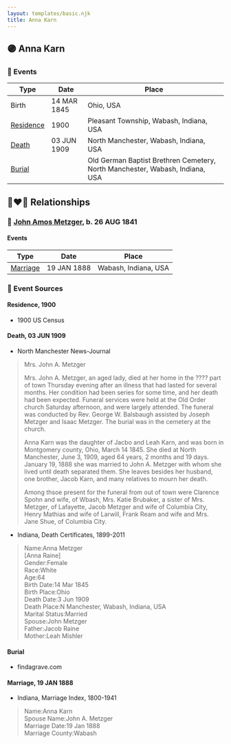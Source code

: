 ```yaml
---
layout: templates/basic.njk
title: Anna Karn
---
```

## 🟣 Anna Karn

### 📆 Events

Type | Date | Place
------ | ------ | ------
Birth | 14 MAR 1845 | Ohio, USA
[Residence](#event-event-0) | 1900 | Pleasant Township, Wabash, Indiana, USA
[Death](#event-event-5) | 03 JUN 1909 | North Manchester, Wabash, Indiana, USA
[Burial](#event-event-6) |  | Old German Baptist Brethren Cemetery, North Manchester, Wabash, Indiana, USA

## 👩‍❤️‍👨 Relationships

### 🔵 [John Amos Metzger](/people/2/28893894), b. 26 AUG 1841

#### Events

Type | Date | Place
------ | ------ | ------
[Marriage](#event-family-0-event-0) | 19 JAN 1888 | Wabash, Indiana, USA
### 📰 Event Sources

#### <a id="event-event-0"></a> Residence, 1900
* 1900 US Census

#### <a id="event-event-5"></a> Death, 03 JUN 1909
* North Manchester News-Journal
>   
  > Mrs. John A. Metzger  
  >   
  > Mrs. John A. Metzger, an aged lady, died at her home in the ???? part of town Thursday evening after an illness that had lasted for several months. Her condition had been series for some time, and her death had been expected. Funeral services were held at the Old Order church Saturday afternoon, and were largely attended. The funeral was conducted by Rev. George W. Balsbaugh assisted by Joseph Metzger and Isaac Metzger. The burial was in the cemetery at the church.  
  >   
  > Anna Karn was the daughter of Jacbo and Leah Karn, and was born in Montgomery county, Ohio, March 14 1845. She died at North Manchester, June 3, 1909, aged 64 years, 2 months and 19 days. January 19, 1888 she was married to John A. Metzger with whom she lived until death separated them. She leaves besides her husband, one brother, Jacob Karn, and many relatives to mourn her death.  
  >   
  > Among thsoe present for the funeral from out of town were Clarence Spohn and wife, of Wbash, Mrs. Katie Brubaker, a sister of Mrs. Metzger, of Lafayette, Jacob Metzger and wife of Columbia City, Henry Mathias and wife of Larwill, Frank Ream and wife and Mrs. Jane Shue, of Columbia City.
* Indiana, Death Certificates, 1899-2011
>   
  > Name:Anna Metzger  
  > [Anna Raine]   
  > Gender:Female  
  > Race:White  
  > Age:64  
  > Birth Date:14 Mar 1845  
  > Birth Place:Ohio  
  > Death Date:3 Jun 1909  
  > Death Place:N Manchester, Wabash, Indiana, USA  
  > Marital Status:Married  
  > Spouse:John Metzger  
  > Father:Jacob Raine  
  > Mother:Leah Mishler

#### <a id="event-event-6"></a> Burial
* findagrave.com

#### <a id="event-family-0-event-0"></a> Marriage, 19 JAN 1888
* Indiana, Marriage Index, 1800-1941
>   
  > Name:Anna Karn  
  > Spouse Name:John A. Metzger  
  > Marriage Date:19 Jan 1888  
  > Marriage County:Wabash
